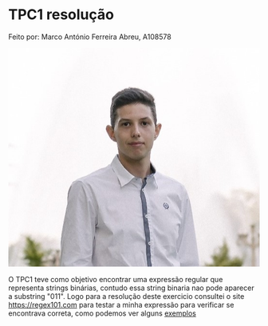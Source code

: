 # TPC1 resolução
Feito por:
Marco António Ferreira Abreu, A108578

![image_alt](https://github.com/MarcoAbreu11/PLC2025/blob/main/Imagem/minha_imagem.jpg?raw=true)

O TPC1 teve como objetivo encontrar uma expressão regular que representa strings binárias, contudo essa string binaria nao pode aparecer a substring "011".
Logo para a resolução deste exercicio consultei o site https://regex101.com para testar a minha expressão para verificar se encontrava correta, como podemos ver
alguns [exemplos](TPC1_print.png)

